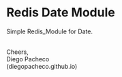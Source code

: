 # Redis Date Module

Simple Redis_Module for Date. <BR/>
<BR/>

Cheers, <BR/>
Diego Pacheco <BR/>
(diegopacheco.github.io)
